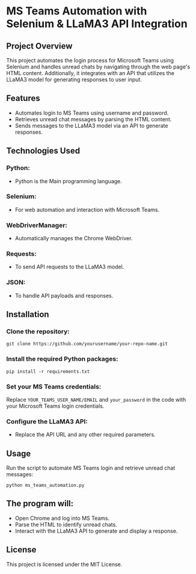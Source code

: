 # MS Teams Automation with Selenium & LLaMA3 API Integration

## Project Overview
This project automates the login process for Microsoft Teams using Selenium and handles unread chats by navigating through the web page's HTML content. Additionally, it integrates with an API that utilizes the LLaMA3 model for generating responses to user input.

## Features
- Automates login to MS Teams using username and password.
- Retrieves unread chat messages by parsing the HTML content.
- Sends messages to the LLaMA3 model via an API to generate responses.

## Technologies Used
  ### Python: 
  - Python is the Main programming language.
  ### Selenium: 
  - For web automation and interaction with Microsoft Teams.
  ### WebDriverManager:
  - Automatically manages the Chrome WebDriver.
  ### Requests: 
  - To send API requests to the LLaMA3 model.
  ### JSON: 
  - To handle API payloads and responses.

## Installation
  ### Clone the repository:
```
git clone https://github.com/yourusername/your-repo-name.git
```
  
  ### Install the required Python packages:

```
pip install -r requirements.txt
```
  ### Set your MS Teams credentials:

Replace `YOUR_TEAMS_USER_NAME/EMAIL` and `your_password` in the code with your Microsoft Teams login credentials.
  ### Configure the LLaMA3 API:
  - Replace the API URL and any other required parameters.
## Usage
  Run the script to automate MS Teams login and retrieve unread chat messages:
```
python ms_teams_automation.py
```

## The program will:

- Open Chrome and log into MS Teams.
- Parse the HTML to identify unread chats.
- Interact with the LLaMA3 API to generate and display a response.
## License
This project is licensed under the MIT License.
